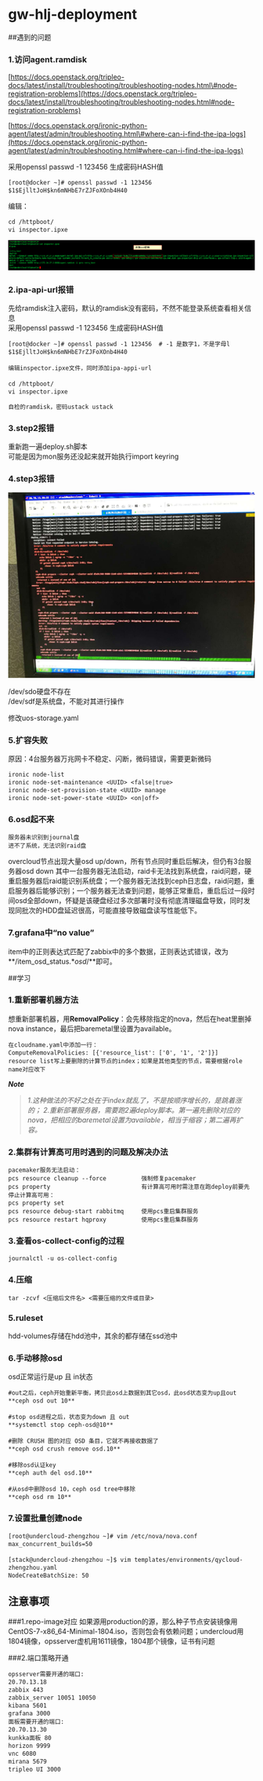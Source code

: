 # gw-hlj-deployment

##遇到的问题
### 1.访问agent.ramdisk

[https://docs.openstack.org/tripleo-docs/latest/install/troubleshooting/troubleshooting-nodes.html\#node-registration-problems](https://docs.openstack.org/tripleo-docs/latest/install/troubleshooting/troubleshooting-nodes.html#node-registration-problems)

[https://docs.openstack.org/ironic-python-agent/latest/admin/troubleshooting.html\#where-can-i-find-the-ipa-logs](https://docs.openstack.org/ironic-python-agent/latest/admin/troubleshooting.html#where-can-i-find-the-ipa-logs)

采用openssl passwd -1 123456 生成密码HASH值

```
[root@docker ~]# openssl passwd -1 123456
$1$EjlltJoH$kn6mNHbE7rZJFoXOnb4H40
```

编辑：

```
cd /httpboot/
vi inspector.ipxe
```

![](/assets/inspector.png)

### 2.ipa-api-url报错

先给ramdisk注入密码，默认的ramdisk没有密码，不然不能登录系统查看相关信息  
采用openssl passwd -1 123456 生成密码HASH值

```
[root@docker ~]# openssl passwd -1 123456  # -1 是数字1，不是字母l
$1$EjlltJoH$kn6mNHbE7rZJFoXOnb4H40

编辑inspector.ipxe文件，同时添加ipa-appi-url

cd /httpboot/
vi inspector.ipxe
```
```
自检的ramdisk，密码ustack ustack
```

### 3.step2报错

重新跑一遍deploy.sh脚本  
可能是因为mon服务还没起来就开始执行import keyring

### 4.step3报错

![](/assets/step3.jpeg)

/dev/sdo硬盘不存在  
/dev/sdf是系统盘，不能对其进行操作

修改uos-storage.yaml

### 5.扩容失败

原因：4台服务器万兆网卡不稳定、闪断，                                                                 微码错误，需要更新微码

```
ironic node-list
ironic node-set-maintenance <UUID> <false|true>
ironic node-set-provision-state <UUID> manage
ironic node-set-power-state <UUID> <on|off>
```

### 6.osd起不来
```
服务器未识别到journal盘  
进不了系统，无法识别raid盘
```

overcloud节点出现大量osd up/down，所有节点同时重启后解决，但仍有3台服务器osd down
 其中一台服务器无法启动，raid卡无法找到系统盘，raid问题，硬重启服务器后raid能识别系统盘；一个服务器无法找到ceph日志盘，raid问题，重启服务器后能够识别；一个服务器无法查到问题，能够正常重启，重启后过一段时间osd全部down，怀疑是该硬盘经过多次部署时没有彻底清理磁盘导致，同时发现同批次的HDD盘延迟很高，可能直接导致磁盘读写性能低下。

### 7.grafana中“no value”
item中的正则表达式匹配了zabbix中的多个数据，正则表达式错误，改为**/item_osd_status.*$osd$/**即可。

##学习
### 1.重新部署机器方法

想重新部署机器，用**RemovalPolicy**：会先移除指定的nova，然后在heat里删掉nova instance，最后把baremetal里设置为available。

```
在cloudname.yaml中添加一行：
ComputeRemovalPolicies: [{'resource_list': ['0', '1', '2']}]
resource list写上要删除的计算节点的index；如果是其他类型的节点，需要根据role name对应改下
```

_**Note**_

> _1.这种做法的不好之处在于index就乱了，不是按顺序增长的，是跳着涨的；_
> _2.重新部署服务器，需要跑2遍deploy脚本。第一遍先删除对应的nova，把相应的baremetal设置为available，相当于缩容；第二遍再扩容。_

### 2.集群有计算高可用时遇到的问题及解决办法

```
pacemaker服务无法启动：
pcs resource cleanup --force          强制修复pacemaker
pcs property                          有计算高可用时需注意在跑deploy前要先停止计算高可用：
pcs property set                  
pcs resource debug-start rabbitmq     使用pcs重启集群服务
pcs resource restart hqproxy          使用pcs重启集群服务
```

### 3.查看os-collect-config的过程

```
journalctl -u os-collect-config
```

### 4.压缩

```
tar -zcvf <压缩后文件名> <需要压缩的文件或目录>
```

### 5.ruleset

hdd-volumes存储在hdd池中，其余的都存储在ssd池中

### 6.手动移除osd

osd正常运行是up 且 in状态

```
#out之后，ceph开始重新平衡，拷贝此osd上数据到其它osd，此osd状态变为up且out
**ceph osd out 10**

#stop osd进程之后，状态变为down 且 out
**systemctl stop ceph-osd@10**

#删除 CRUSH 图的对应 OSD 条目，它就不再接收数据了
**ceph osd crush remove osd.10**

#移除osd认证key
**ceph auth del osd.10**

#从osd中删除osd 10，ceph osd tree中移除
**ceph osd rm 10**
```

### 7.设置批量创建node
```
[root@undercloud-zhengzhou ~]# vim /etc/nova/nova.conf
max_concurrent_builds=50

[stack@undercloud-zhengzhou ~]$ vim templates/environments/qycloud-zhengzhou.yaml
NodeCreateBatchSize: 50
```



## 注意事项
###1.repo-image对应
如果源用production的源，那么种子节点安装镜像用CentOS-7-x86_64-Minimal-1804.iso，否则包会有依赖问题；undercloud用1804镜像，opsserver虚机用1611镜像，1804那个镜像，证书有问题

###2.端口策略开通
```
opsserver需要开通的端⼝: 
20.70.13.18
zabbix 443
zabbix_server 10051 10050 
kibana 5601
grafana 3000
面板需要开通的端⼝:
20.70.13.30
kunkka面板 80
horizon 9999
vnc 6080
mirana 5679
tripleo UI 3000
```



